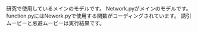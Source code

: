 研究で使用しているメインのモデルです。
Network.pyがメインのモデルです。function.pyにはNework.pyで使用する関数がコーディングされています。
誘引ムービーと忌避ムービーは実行結果です。
